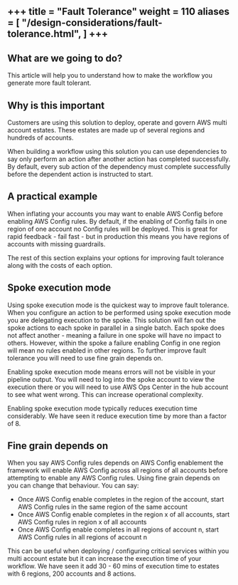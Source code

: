 +++
title = "Fault Tolerance"
weight = 110
aliases = [
    "/design-considerations/fault-tolerance.html",
]
+++
---

## What are we going to do?
This article will help you to understand how to make the workflow you generate more fault tolerant.

## Why is this important
Customers are using this solution to deploy, operate and govern AWS multi account estates.  These estates are made up of
several regions and hundreds of accounts.  

When building a workflow using this solution you can use dependencies to say only perform an action after another action 
has completed successfully.  By default, every sub action of the dependency must complete successfully before the
dependent action is instructed to start.  

## A practical example
When inflating your accounts you may want to enable AWS Config before enabling AWS Config rules.  By default, if the 
enabling of Config fails in one region of one account no Config rules will be deployed.  This is great for rapid 
feedback - fail fast - but in production this means you have regions of accounts with missing guardrails.

The rest of this section explains your options for improving fault tolerance along with the costs of each option.

## Spoke execution mode
Using spoke execution mode is the quickest way to improve fault tolerance.  When you configure an action to be performed
using spoke execution mode you are delegating execution to the spoke.  This solution will fan out the spoke actions to 
each spoke in parallel in a single batch. Each spoke does not affect another - meaning a failure in one spoke will have 
no impact to others.  However, within the spoke a failure enabling Config in one region will mean no rules enabled in 
other regions.  To further improve fault tolerance you will need to use fine grain depends on.

Enabling spoke execution mode means errors will not be visible in your pipeline output.  You will need to log into the 
spoke account to view the execution there or you will need to use AWS Ops Center in the hub account to see what went
wrong.  This can increase operational complexity.

Enabling spoke execution mode typically reduces execution time considerably.  We have seen it reduce execution time by 
more than a factor of 8.

## Fine grain depends on
When you say AWS Config rules depends on AWS Config enablement the framework will enable AWS Config across all regions
of all accounts before attempting to enable any AWS Config rules.  Using fine grain depends on you can change that 
behaviour.  You can say:

- Once AWS Config enable completes in the region of the account, start AWS Config rules in the same region of the same account
- Once AWS Config enable completes in the region x of all accounts, start AWS Config rules in region x of all accounts
- Once AWS Config enable completes in all regions of account n, start AWS Config rules in all regions of account n

This can be useful when deploying / configuring critical services within you multi account estate but it can increase
the execution time of your workflow.  We have seen it add 30 - 60 mins of execution time to estates with 6 regions, 200 
accounts and 8 actions.